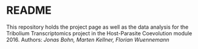 # README
This repository holds the project page as well as the data analysis for the Tribolium Transcriptomics project in the Host-Parasite Coevolution module 2016. 
Authors: *Jonas Bohn, Marten Kellner, Florian Wuennemann*
